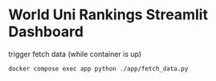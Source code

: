 # World Uni Rankings Streamlit Dashboard

trigger fetch data (while container is up)

```sh
docker compose exec app python ./app/fetch_data.py
```
